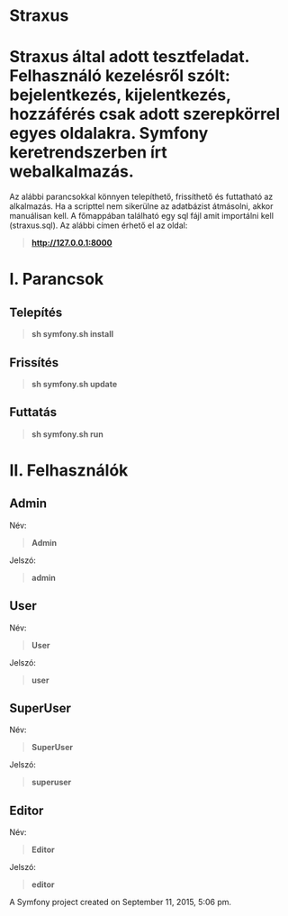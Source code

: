 Straxus
=======
Straxus által adott tesztfeladat. Felhasználó kezelésről szólt: bejelentkezés, kijelentkezés, hozzáférés csak adott szerepkörrel egyes oldalakra. Symfony keretrendszerben írt webalkalmazás.
=======

Az alábbi parancsokkal könnyen telepíthető, frissíthető és futtatható az alkalmazás.
Ha a scripttel nem sikerülne az adatbázist átmásolni, akkor manuálisan kell. 
A főmappában található egy sql fájl amit importálni kell (straxus.sql).
Az alábbi címen érhető el az oldal:
> **http://127.0.0.1:8000**

# I. Parancsok

Telepítés
---------------------------
> **sh symfony.sh install**

Frissítés
---------------------------
> **sh symfony.sh update**

Futtatás
---------------------------
> **sh symfony.sh run**

# II. Felhasználók

Admin
---------------------------

Név:
> **Admin**

Jelszó:
> **admin**

User
---------------------------

Név:
> **User**

Jelszó:
> **user**

SuperUser
---------------------------

Név:
> **SuperUser**

Jelszó:
> **superuser**

Editor
---------------------------

Név:
> **Editor**

Jelszó:
> **editor**


A Symfony project created on September 11, 2015, 5:06 pm.
